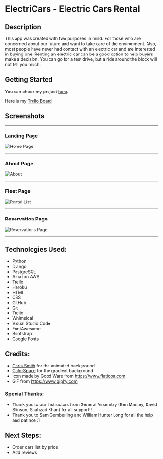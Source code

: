 # ElectriCars - Electric Cars Rental

## Description

This app was created with two purposes in mind. For those who are concerned about our future and want to take care of the environment. Also, most people have never had contact with an electric car and are interested in buying one. Renting an electric car can be a good option to help buyers make a decision. You can go for a test drive, but a ride around the block will not tell you much.

## Getting Started

You can check my project [here](https://electricar-rental.herokuapp.com/).

Here is my [Trello Board](https://trello.com/b/HE3OqFaE/electricar)

## Screenshots


***

### Landing Page
![Home Page](https://i.ibb.co/yVjHFX7/screencapture-localhost-8000-2021-05-14-03-07-24.png)
***

### About Page
![About](https://i.ibb.co/Nt44jGn/screencapture-localhost-8000-about-2021-05-14-03-08-14.png)
***

### Fleet Page
![Rental List](https://i.ibb.co/vQN38Jw/screencapture-localhost-8000-cars-2021-05-14-03-32-09.png)

***

### Reservation Page
![Reservations Page](https://i.ibb.co/59X3TcW/screencapture-localhost-8000-cars-5-2021-05-14-03-43-22.png)
***


## Technologies Used:

* Python
* Django
* PostgreSQL
* Amazon AWS
* Trello
* Heroku
* HTML
* CSS
* GitHub
* Git
* Trello
* Whimsical
* Visual Studio Code
* FontAwesome
* Bootstrap
* Google Fonts


## Credits:

* [Chris Smith](https://codepen.io/chris22smith) for the animated background
* [ColorSpace](https://mycolor.space/gradient?ori=to+top&hex=%2343AA8B&hex2=%23713E5A&sub=1) for the gradient background
* Icon made by Good Ware from https://www.flaticon.com
* GIF from https://www.giphy.com

### Special Thanks:
* Thank you to our instructors from General Assembly (Ben Manley, David Stinson, Shahzad Khan) for all support!!
* Thank you to Sam Gemberling and William Hunter Long for all the help and patince :] 


## Next Steps:

* Order cars list by price
* Add reviews
